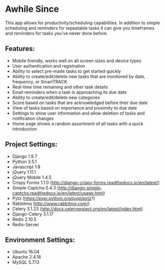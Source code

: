 # Awhile Since

This app allows for productivity/scheduling capabilities.  In addition to simple scheduling and reminders for repeatable tasks it can give you timeframes and reminders for tasks you've never done before.

## Features:
 +   Mobile friendly, works well on all screen sizes and device types
 +   User authentication and registration
 +   Ability to select pre-made tasks to get started quickly
 +   Ability to create/edit/delete new tasks that are monitored by date, frequency, or SmartTRACK
 +   Real-time time remaining and other task details
 +   Email reminders when a task is approaching its due date
 +   Ability to create/edit/delete new categories
 +   Score based on tasks that are acknowledged before their due date
 +   View of tasks based on importance and proximity to due date
 +   Settings to show user information and allow deletion of tasks and notification changes
 +   Home page shows a random assortment of all tasks with a quick introduction

## Project Settings:
 +   Django 1.9.7
 +   Python 3.5.1
 +   Javascript 1.8
 +   jQuery 1.11.1
 +   jQuery Mobile 1.4.5
 +   Crispy Forms 1.1.0 (http://django-crispy-forms.readthedocs.io/en/latest/)
 +   Simple Captcha 0.4.3 (http://django-simple-captcha.readthedocs.io/en/latest/usage.html)
 +   Pytz (https://pypi.python.org/pypi/pytz?)
 +   Rabbitmq (http://www.rabbitmq.com/)
 +   Celery 3.1.23 (http://docs.celeryproject.org/en/latest/index.html)
 +   Django-Celery 3.1.17
 +   Redis 2.10.5
 +   Redis-Server

## Environment Settings:
 +   Ubuntu 16.04
 +   Apache 2.4.18
 +   MySQL 5.7.13

